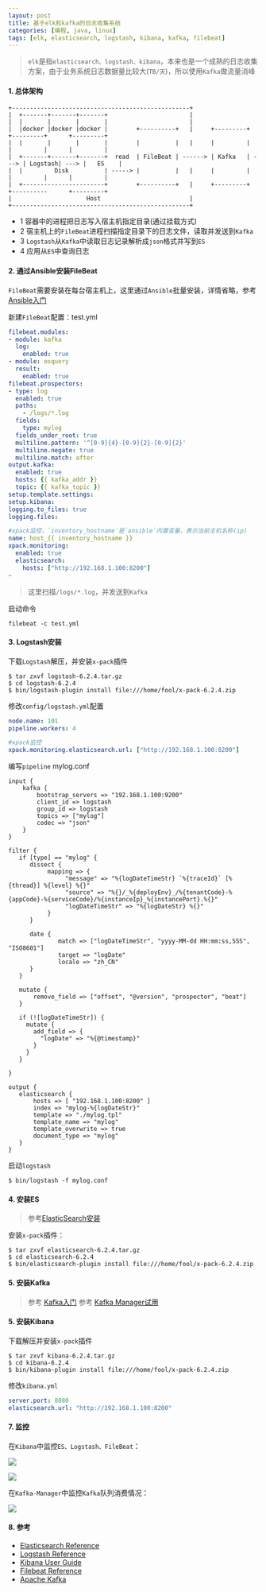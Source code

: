 ```yaml
---
layout: post
title: 基于elk和kafka的日志收集系统
categories: [编程, java, linux]
tags: [elk, elasticsearch, logstash, kibana, kafka, filebeat]
---
```



> `elk`是指`elasticsearch、logstash、kibana`，本来也是一个成熟的日志收集方案，由于业务系统日志数据量比较大(`TB/天`)，所以使用`Kafka`做流量消峰

#### 1. 总体架构

```
+--------------------------------------------------+
|  +-------+-------+-------+                       |
|  |       |       |       |                       |
|  |docker |docker |docker |        +----------+   |     +---------+      +---------+      +---------+
|  |       |       |       |        |          |   |     |         |      |         |      |         |
|  +-------+-------+-------+  read  | FileBeat | ------> | Kafka   | ---> | Logstash| ---> |   ES    |
|  |         Disk          | -----> |          |   |     |         |      |         |      |         |
|  +-----------------------+        +----------+   |     +---------+      +----------      +---------+
|                     Host                         |
+--------------------------------------------------+
```

* 1 容器中的进程把日志写入宿主机指定目录(通过挂载方式)
* 2 宿主机上的`FileBeat`进程扫描指定目录下的日志文件，读取并发送到`Kafka`
* 3 `Logstash`从`Kafka`中读取日志记录解析成`json`格式并写到`ES`
* 4 应用从`ES`中查询日志

#### 2. 通过Ansible安装FileBeat

`FileBeat`需要安装在每台宿主机上，这里通过`Ansible`批量安装，详情省略，参考[Ansible入门]({{site.url}}/2018/06/28/linux-ansible/)

新建`FileBeat`配置：test.yml

```yaml
filebeat.modules:
- module: kafka
  log:
    enabled: true
- module: osquery
  result:
    enabled: true
filebeat.prospectors:
- type: log
  enabled: true
  paths:
    - /logs/*.log
  fields:
    type: mylog
  fields_under_root: true
  multiline.pattern: '^[0-9]{4}-[0-9]{2}-[0-9]{2}'
  multiline.negate: true
  multiline.match: after
output.kafka:
  enabled: true
  hosts: {{ kafka_addr }}
  topic: {{ kafka_topic }}
setup.template.settings:
setup.kibana:
logging.to_files: true
logging.files:

#xpack监控，`inventory_hostname`是`ansible`内置变量，表示当前主机名称(ip)
name: host_{{ inventory_hostname }}
xpack.monitoring:
  enabled: true
  elasticsearch:
    hosts: ["http://192.168.1.100:8200"]
~
```

> 这里扫描`/logs/*.log`，并发送到`Kafka`

启动命令

```
filebeat -c test.yml
```

#### 3. Logstash安装

下载`Logstash`解压，并安装`x-pack`插件

```
$ tar zxvf logstash-6.2.4.tar.gz
$ cd logstash-6.2.4
$ bin/logstash-plugin install file:///home/fool/x-pack-6.2.4.zip
```

修改`config/logstash.yml`配置

```yaml
node.name: 101
pipeline.workers: 4

#xpack监控
xpack.monitoring.elasticsearch.url: ["http://192.168.1.100:8200"]

```

编写`pipeline` mylog.conf

```
input {
    kafka {
        bootstrap_servers => "192.168.1.100:9200"
        client_id => logstash
        group_id => logstash
        topics => ["mylog"]
        codec => "json"
    }
}

filter {
   if [type] == "mylog" {
      dissect {
           mapping => { 
                "message" => "%{logDateTimeStr} `%{traceId}` [%{thread}] %{level} %{}"
                "source" => "%{}/_%{deployEnv}_/%{tenantCode}-%{appCode}-%{serviceCode}/%{instanceIp}_%{instancePort}.%{}"
                "logDateTimeStr" => "%{logDateStr} %{}"
           }
      }

      date {
              match => ["logDateTimeStr", "yyyy-MM-dd HH:mm:ss,SSS", "ISO8601"]
              target => "logDate"
              locale => "zh_CN"
      }
   }

   mutate {
       remove_field => ["offset", "@version", "prospector", "beat"]
   }

   if (![logDateTimeStr]) {
     mutate {
       add_field => {
         "logDate" => "%{@timestamp}"
       }
     }
   }

}

output {
   elasticsearch {
       hosts => [ "192.168.1.100:8200" ]
       index => "mylog-%{logDateStr}"
       template => "./mylog.tpl"
       template_name => "mylog"
       template_overwrite => true
       document_type => "mylog"
   }
}

```

启动`logstash`

```
$ bin/logstash -f mylog.conf
```

#### 4. 安装ES

> 参考[ElasticSearch安装]({{site.url}}/2018/06/21/elasticsearch-install/)

安装`x-pack`插件：

```
$ tar zxvf elasticsearch-6.2.4.tar.gz
$ cd elasticsearch-6.2.4
$ bin/elasticsearch-plugin install file:///home/fool/x-pack-6.2.4.zip
```

#### 5. 安装Kafka

> 参考 [Kafka入门]({{site.url}}/2017/08/10/kafka-startup/)
> 参考 [Kafka Manager试用]({{site.url}}/2018/08/05/kafka-manager/)

#### 5. 安装Kibana

下载解压并安装`x-pack`插件

```
$ tar zxvf kibana-6.2.4.tar.gz
$ cd kibana-6.2.4
$ bin/kibana-plugin install file:///home/fool/x-pack-6.2.4.zip
```

修改`kibana.yml`

```yaml
server.port: 8080
elasticsearch.url: "http://192.168.1.100:8200"
```

#### 7. 监控

在`Kibana`中监控`ES、Logstash、FileBeat`：

![]({{site.url}}/public/2018-09-14-elk-startup_1.png)

![]({{site.url}}/public/2018-09-14-elk-startup_2.png)

在`Kafka-Manager`中监控`Kafka`队列消费情况：

![]({{site.url}}/public/2018-09-14-elk-startup_3.png)

#### 8. 参考

* [Elasticsearch Reference](https://www.elastic.co/guide/en/elasticsearch/reference/current/index.html)
* [Logstash Reference](https://www.elastic.co/guide/en/logstash/6.2/index.html)
* [Kibana User Guide](https://www.elastic.co/guide/en/kibana/current/index.html)
* [Filebeat Reference](https://www.elastic.co/guide/en/beats/filebeat/current/index.html)
* [Apache Kafka](http://kafka.apache.org/)